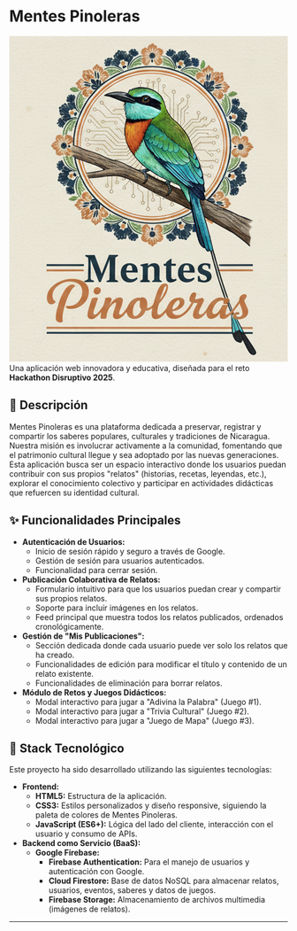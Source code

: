 # Mentes Pinoleras
![Mentes Pinoleras Logo](sources/Logo.png)
Una aplicación web innovadora y educativa, diseñada para el reto **Hackathon Disruptivo 2025**.

## 📝 Descripción
Mentes Pinoleras es una plataforma dedicada a preservar, registrar y compartir los saberes populares, culturales y tradiciones de Nicaragua. Nuestra misión es involucrar activamente a la comunidad, fomentando que el patrimonio cultural llegue y sea adoptado por las nuevas generaciones.
Esta aplicación busca ser un espacio interactivo donde los usuarios puedan contribuir con sus propios "relatos" (historias, recetas, leyendas, etc.), explorar el conocimiento colectivo y participar en actividades didácticas que refuercen su identidad cultural.

## ✨ Funcionalidades Principales
* **Autenticación de Usuarios:**
    * Inicio de sesión rápido y seguro a través de Google.
    * Gestión de sesión para usuarios autenticados.
    * Funcionalidad para cerrar sesión.
* **Publicación Colaborativa de Relatos:**
    * Formulario intuitivo para que los usuarios puedan crear y compartir sus propios relatos.
    * Soporte para incluir imágenes en los relatos.
    * Feed principal que muestra todos los relatos publicados, ordenados cronológicamente.
* **Gestión de "Mis Publicaciones":**
    * Sección dedicada donde cada usuario puede ver solo los relatos que ha creado.
    * Funcionalidades de edición para modificar el título y contenido de un relato existente.
    * Funcionalidades de eliminación para borrar relatos.
* **Módulo de Retos y Juegos Didácticos:**
    * Modal interactivo para jugar a "Adivina la Palabra" (Juego #1).
    * Modal interactivo para jugar a "Trivia Cultural" (Juego #2).
    * Modal interactivo para jugar a "Juego de Mapa" (Juego #3).

## 🚀 Stack Tecnológico
Este proyecto ha sido desarrollado utilizando las siguientes tecnologías:

* **Frontend:**
    * **HTML5:** Estructura de la aplicación.
    * **CSS3:** Estilos personalizados y diseño responsive, siguiendo la paleta de colores de Mentes Pinoleras.
    * **JavaScript (ES6+):** Lógica del lado del cliente, interacción con el usuario y consumo de APIs.
* **Backend como Servicio (BaaS):**
    * **Google Firebase:**
        * **Firebase Authentication:** Para el manejo de usuarios y autenticación con Google.
        * **Cloud Firestore:** Base de datos NoSQL para almacenar relatos, usuarios, eventos, saberes y datos de juegos.
        * **Firebase Storage:** Almacenamiento de archivos multimedia (imágenes de relatos).

---
